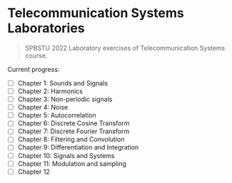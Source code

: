 # Telecommunication Systems Laboratories
> SPBSTU 2022
Laboratory exercises of Telecommunication Systems course.

Current progress:
- [ ] Chapter 1: Sounds and Signals
- [ ] Chapter 2: Harmonics
- [ ] Chapter 3: Non-periodic signals
- [ ] Chapter 4: Noise
- [ ] Chapter 5: Autocorrelation
- [ ] Chapter 6: Discrete Cosine Transform
- [ ] Chapter 7: Discrete Fourier Transform
- [ ] Chapter 8: Filtering and Convolution
- [ ] Chapter 9: Differentiation and Integration
- [ ] Chapter 10: Signals and Systems
- [ ] Chapter 11: Modulation and sampling
- [ ] Chapter 12